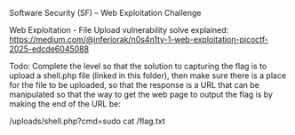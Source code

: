 Software Security (SF) – Web Exploitation Challenge

Web Exploitation - File Upload vulnerability solve explained: https://medium.com/@inferiorak/n0s4n1ty-1-web-exploitation-picoctf-2025-edcde6045088 

Todo: 
Complete the level so that the solution to capturing the flag is to upload a shell.php file (linked in this folder), then make sure there is a place for the file to be uploaded, so that the response is a URL that can be manipulated so that the way to get the web page to output the flag is by making the end of the URL be: 

/uploads/shell.php?cmd=sudo cat /flag.txt
